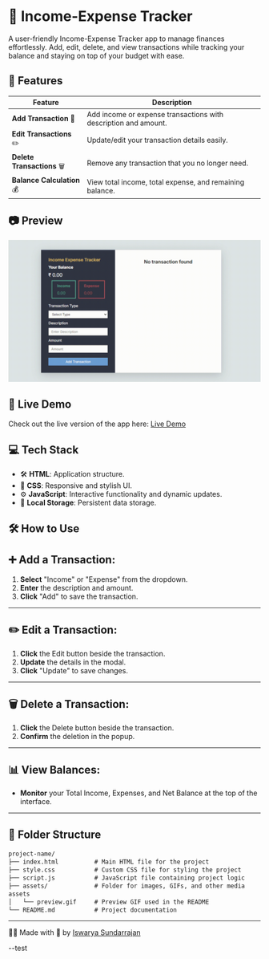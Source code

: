 # 💸 Income-Expense Tracker

A user-friendly Income-Expense Tracker app to manage finances effortlessly. Add, edit, delete, and view transactions while tracking your balance and staying on top of your budget with ease.

## 🧩 Features

| Feature                  | Description                                                                               |
|--------------------------|-------------------------------------------------------------------------------------------|
| **Add Transaction** 📝   | Add income or expense transactions with description and amount.                           |
| **Edit Transactions** ✏️ | Update/edit your transaction details easily.                                                   |
| **Delete Transactions** 🗑️ | Remove any transaction that you no longer need.                                           |
| **Balance Calculation** 💰 | View total income, total expense, and remaining balance.                                 |


## 📷 **Preview**

<div>
<img src="./assets/preview.gif" alt="To-Do App Screenshot" width="600px"  />
</div>

## 🚀 Live Demo

Check out the live version of the app here: [Live Demo](https://iswarya-s26.github.io/Income-expense-Tracker/)



## 💻 **Tech Stack**

- 🛠️ **HTML**: Application structure.
- 🎨 **CSS**: Responsive and stylish UI.
- ⚙️ **JavaScript**: Interactive functionality and dynamic updates.
- 📂 **Local Storage**: Persistent data storage.

## 🛠️ How to Use

## ➕ Add a Transaction:
1. **Select** "Income" or "Expense" from the dropdown.
2. **Enter** the description and amount.
3. **Click** "Add" to save the transaction.

---

## ✏️ Edit a Transaction:
1. **Click** the Edit button beside the transaction.
2. **Update** the details in the modal.
3. **Click** "Update" to save changes.

---

## 🗑️ Delete a Transaction:
1. **Click** the Delete button beside the transaction.
2. **Confirm** the deletion in the popup.

---
## 📊 View Balances:
- **Monitor** your Total Income, Expenses, and Net Balance at the top of the interface.


---

## 📂 Folder Structure  

```plaintext
project-name/
├── index.html          # Main HTML file for the project
├── style.css           # Custom CSS file for styling the project
├── script.js           # JavaScript file containing project logic
├── assets/             # Folder for images, GIFs, and other media assets
│   └── preview.gif     # Preview GIF used in the README
└── README.md           # Project documentation
```
---

👨‍💻 Made with 💖 by <a href="https://www.linkedin.com/in/iswarya26/">Iswarya Sundarrajan</a>

--test
